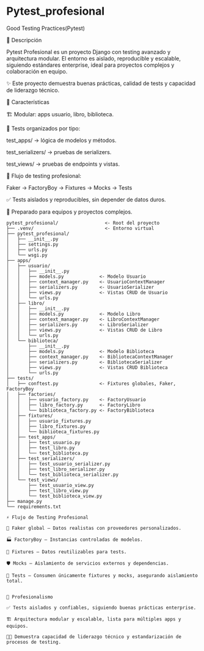 # Pytest_profesional
Good Testing Practices(Pytest)

📄 Descripción

Pytest Profesional es un proyecto Django con testing avanzado y arquitectura modular.
El entorno es aislado, reproducible y escalable, siguiendo estándares enterprise, ideal para proyectos complejos y colaboración en equipo.

✨ Este proyecto demuestra buenas prácticas, calidad de tests y capacidad de liderazgo técnico.

🌟 Características

🏗 Modular: apps usuario, libro, biblioteca.

🧪 Tests organizados por tipo:

test_apps/ → lógica de modelos y métodos.

test_serializers/ → pruebas de serializers.

test_views/ → pruebas de endpoints y vistas.

🔄 Flujo de testing profesional:

Faker → FactoryBoy → Fixtures → Mocks → Tests


✅ Tests aislados y reproducibles, sin depender de datos duros.

👥 Preparado para equipos y proyectos complejos.

```text
pytest_profesional/                 <- Root del proyecto
├── .venv/                          <- Entorno virtual
├── pytest_profesional/
│   ├── __init__.py
│   ├── settings.py
│   ├── urls.py
│   └── wsgi.py
├── apps/
│   ├── usuario/
│   │   ├── __init__.py
│   │   ├── models.py             <- Modelo Usuario
│   │   ├── context_manager.py    <- UsuarioContextManager
│   │   ├── serializers.py        <- UsuarioSerializer
│   │   ├── views.py              <- Vistas CRUD de Usuario
│   │   └── urls.py
│   ├── libro/
│   │   ├── __init__.py
│   │   ├── models.py             <- Modelo Libro
│   │   ├── context_manager.py    <- LibroContextManager
│   │   ├── serializers.py        <- LibroSerializer
│   │   ├── views.py              <- Vistas CRUD de Libro
│   │   └── urls.py
│   └── biblioteca/
│       ├── __init__.py
│       ├── models.py             <- Modelo Biblioteca
│       ├── context_manager.py    <- BibliotecaContextManager
│       ├── serializers.py        <- BibliotecaSerializer
│       ├── views.py              <- Vistas CRUD Biblioteca
│       └── urls.py
├── tests/
│   ├── conftest.py               <- Fixtures globales, Faker, FactoryBoy
│   ├── factories/
│   │   ├── usuario_factory.py    <- FactoryUsuario
│   │   ├── libro_factory.py      <- FactoryLibro
│   │   └── biblioteca_factory.py <- FactoryBiblioteca
│   ├── fixtures/
│   │   ├── usuario_fixtures.py
│   │   ├── libro_fixtures.py
│   │   └── biblioteca_fixtures.py
│   ├── test_apps/
│   │   ├── test_usuario.py
│   │   ├── test_libro.py
│   │   └── test_biblioteca.py
│   ├── test_serializers/
│   │   ├── test_usuario_serializer.py
│   │   ├── test_libro_serializer.py
│   │   └── test_biblioteca_serializer.py
│   └── test_views/
│       ├── test_usuario_view.py
│       ├── test_libro_view.py
│       └── test_biblioteca_view.py
├── manage.py
└── requirements.txt

⚡ Flujo de Testing Profesional

🎲 Faker global – Datos realistas con proveedores personalizados.

🏭 FactoryBoy – Instancias controladas de modelos.

🧩 Fixtures – Datos reutilizables para tests.

🛡 Mocks – Aislamiento de servicios externos y dependencias.

🧪 Tests – Consumen únicamente fixtures y mocks, asegurando aislamiento total.


🎯 Profesionalismo

✅ Tests aislados y confiables, siguiendo buenas prácticas enterprise.

🏗 Arquitectura modular y escalable, lista para múltiples apps y equipos.

👨‍💻 Demuestra capacidad de liderazgo técnico y estandarización de procesos de testing.
